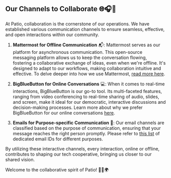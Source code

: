 ## Our Channels to Collaborate 🌐🎧💌

At Patio, collaboration is the cornerstone of our operations. We have established various communication channels to ensure seamless, effective, and open interactions within our community.

1.  **Mattermost for Offline Communication**  📬: Mattermost serves as our platform for asynchronous communication. This open-source messaging platform allows us to keep the conversation flowing, fostering a collaborative exchange of ideas, even when we're offline. It's designed to adapt to our workflows, making collaboration intuitive and effective. To delve deeper into how we use Mattermost,  [read more here]().
    
2.  **BigBlueButton for Online Conversations**  💻: When it comes to real-time interactions, BigBlueButton is our go-to tool. Its multi-faceted features, ranging from video conferencing to real-time sharing of audio, slides, and screen, make it ideal for our democratic, interactive discussions and decision-making processes. Learn more about why we prefer BigBlueButton for our online conversations  [here]().
    
3.  **Emails for Purpose-specific Communication**  💌: Our email channels are classified based on the purpose of communication, ensuring that your message reaches the right person promptly. Please refer to  [this list]()  of dedicated email IDs for different purposes.
    

By utilizing these interactive channels, every interaction, online or offline, contributes to shaping our tech cooperative, bringing us closer to our shared vision.

Welcome to the collaborative spirit of Patio! 🚀🤝🌍
